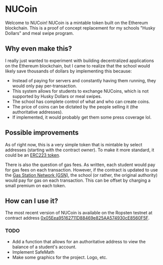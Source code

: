 # NUCoin
Welcome to NUCoin! NUCoin is a mintable token built on the Ethereum blockchain. This is a proof of concept replacement for my schools "Husky Dollars" and meal swipe program.

## Why even make this?
I really just wanted to experiment with building decentralized applications on the Ethereum blockchain, but I came to realize
that the school would likely save thousands of dollars by implementing this because:

* Instead of paying for servers and constantly having them running, they would only pay per-transaction.
* This system allows for students to exchange NUCoins, which is not supported by Husky Dollars or meal swipes.
* The school has complete control of what and who can create coins.
* The price of coins can be dictated by the people selling it (the authoritative addresses).
* If implemented, it would probably get them some press coverage lol.

## Possible improvements
As of right now, this is a very simple token that is mintable by select addresses (starting with the contract owner). To make it more standard, it could be an [ERC223 token](https://github.com/Dexaran/ERC223-token-standard).

There is also the question of gas fees. As written, each student would pay for gas fees on each transaction. However, if the contract is updated to use the [Gas Station Network (GSN)](https://www.opengsn.org/), the school (or rather, the original authority) would pay for gas on each transaction. This can be offset by charging a small premium on each token.

## How can I use it?
The most recent version of NUCoin is available on the Ropsten testnet at contract address [0x05Eea95162711D88469e825AA574930cE8560F5F](https://ropsten.etherscan.io/address/0x05Eea95162711D88469e825AA574930cE8560F5F).

### TODO
* Add a function that allows for an authoritative address to view the balance of a student's account.
* Implement SafeMath
* Make some graphics for the project. Logo, etc.